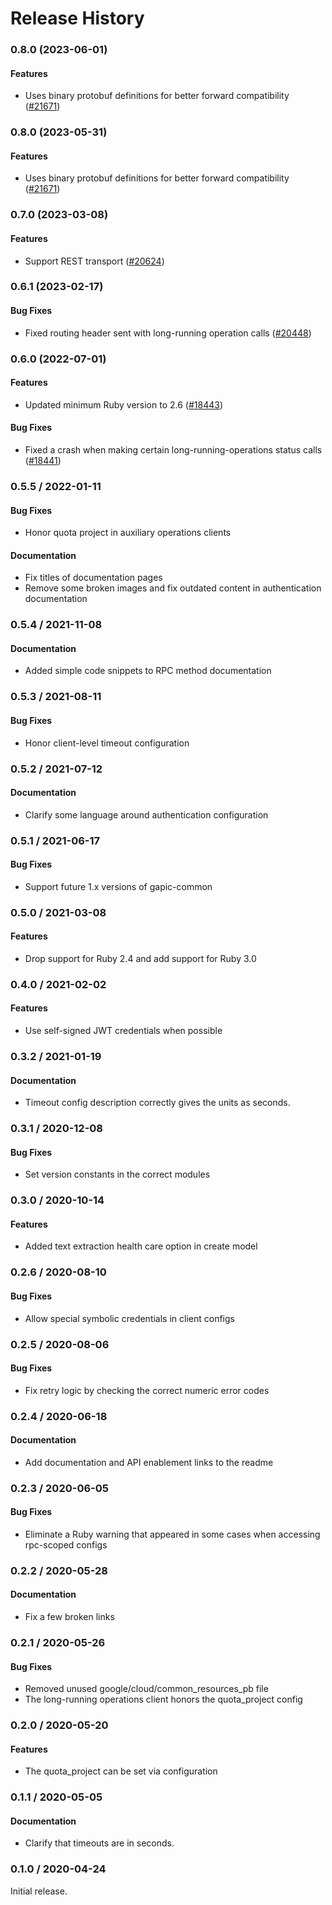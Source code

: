 # Release History

### 0.8.0 (2023-06-01)

#### Features

* Uses binary protobuf definitions for better forward compatibility ([#21671](https://github.com/googleapis/google-cloud-ruby/issues/21671)) 

### 0.8.0 (2023-05-31)

#### Features

* Uses binary protobuf definitions for better forward compatibility ([#21671](https://github.com/googleapis/google-cloud-ruby/issues/21671)) 

### 0.7.0 (2023-03-08)

#### Features

* Support REST transport ([#20624](https://github.com/googleapis/google-cloud-ruby/issues/20624)) 

### 0.6.1 (2023-02-17)

#### Bug Fixes

* Fixed routing header sent with long-running operation calls ([#20448](https://github.com/googleapis/google-cloud-ruby/issues/20448)) 

### 0.6.0 (2022-07-01)

#### Features

* Updated minimum Ruby version to 2.6 ([#18443](https://github.com/googleapis/google-cloud-ruby/issues/18443)) 
#### Bug Fixes

* Fixed a crash when making certain long-running-operations status calls ([#18441](https://github.com/googleapis/google-cloud-ruby/issues/18441)) 

### 0.5.5 / 2022-01-11

#### Bug Fixes

* Honor quota project in auxiliary operations clients

#### Documentation

* Fix titles of documentation pages
* Remove some broken images and fix outdated content in authentication documentation

### 0.5.4 / 2021-11-08

#### Documentation

* Added simple code snippets to RPC method documentation

### 0.5.3 / 2021-08-11

#### Bug Fixes

* Honor client-level timeout configuration

### 0.5.2 / 2021-07-12

#### Documentation

* Clarify some language around authentication configuration

### 0.5.1 / 2021-06-17

#### Bug Fixes

* Support future 1.x versions of gapic-common

### 0.5.0 / 2021-03-08

#### Features

* Drop support for Ruby 2.4 and add support for Ruby 3.0

### 0.4.0 / 2021-02-02

#### Features

* Use self-signed JWT credentials when possible

### 0.3.2 / 2021-01-19

#### Documentation

* Timeout config description correctly gives the units as seconds.

### 0.3.1 / 2020-12-08

#### Bug Fixes

* Set version constants in the correct modules

### 0.3.0 / 2020-10-14

#### Features

* Added text extraction health care option in create model

### 0.2.6 / 2020-08-10

#### Bug Fixes

* Allow special symbolic credentials in client configs

### 0.2.5 / 2020-08-06

#### Bug Fixes

* Fix retry logic by checking the correct numeric error codes

### 0.2.4 / 2020-06-18

#### Documentation

* Add documentation and API enablement links to the readme

### 0.2.3 / 2020-06-05

#### Bug Fixes

* Eliminate a Ruby warning that appeared in some cases when accessing rpc-scoped configs

### 0.2.2 / 2020-05-28

#### Documentation

* Fix a few broken links

### 0.2.1 / 2020-05-26

#### Bug Fixes

* Removed unused google/cloud/common_resources_pb file
* The long-running operations client honors the quota_project config

### 0.2.0 / 2020-05-20

#### Features

* The quota_project can be set via configuration

### 0.1.1 / 2020-05-05

#### Documentation

* Clarify that timeouts are in seconds.

### 0.1.0 / 2020-04-24

Initial release.
